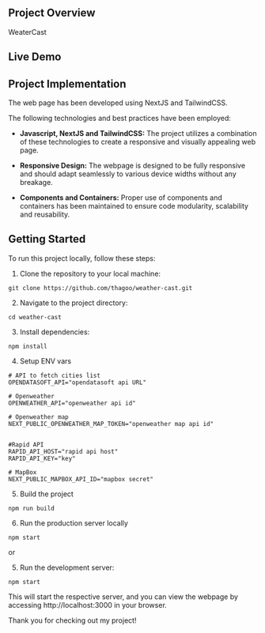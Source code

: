 ## Project Overview

WeaterCast

## Live Demo

## Project Implementation

The web page has been developed using NextJS and TailwindCSS.

The following technologies and best practices have been employed:

- **Javascript, NextJS and TailwindCSS:** The project utilizes a combination of these technologies to create a responsive and visually appealing web page.

- **Responsive Design:** The webpage is designed to be fully responsive and should adapt seamlessly to various device widths without any breakage.

- **Components and Containers:** Proper use of components and containers has been maintained to ensure code modularity, scalability and reusability.

## Getting Started

To run this project locally, follow these steps:

1. Clone the repository to your local machine:

```
git clone https://github.com/thagoo/weather-cast.git
```

2. Navigate to the project directory:

```
cd weather-cast
```

3. Install dependencies:

```
npm install
```

4. Setup ENV vars

```
# API to fetch cities list
OPENDATASOFT_API="opendatasoft api URL"

# Openweather
OPENWEATHER_API="openweather api id"

# Openweather map
NEXT_PUBLIC_OPENWEATHER_MAP_TOKEN="openweather map api id"


#Rapid API
RAPID_API_HOST="rapid api host"
RAPID_API_KEY="key"

# MapBox
NEXT_PUBLIC_MAPBOX_API_ID="mapbox secret"
```

5. Build the project

```
npm run build
```

6. Run the production server locally

```
npm start
```

or

5. Run the development server:

```
npm start
```

This will start the respective server, and you can view the webpage by accessing http://localhost:3000 in your browser.

Thank you for checking out my project!
